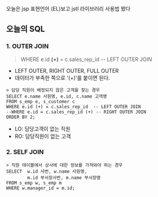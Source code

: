 오늘은 jsp 표현언어 (EL)보고
jstl 라이브러리 사용법 봤다

## 오늘의 SQL

### 1. OUTER JOIN

> WHERE e.id **(+)** = c.sales_rep_id  -- LEFT OUTER JOIN

 - LEFT OUTER, RIGHT OUTER, FULL OUTER
 - 데이터가 부족한 쪽으로 '(+)'를 붙이면 된다.

```
> 담당 직원이 배정되지 않은 고객을 찾는 경우
SELECT e.name 사원명, e.id, c.name 고객명 
FROM s_emp e, s_customer c
WHERE e.id (+) = c.sales_rep_id  -- LEFT OUTER JOIN
--WHERE e.id = c.sales_rep_id (+) -- RIGHT OUTER JOIN
ORDER BY 2;
```
 - LO: 담당고객이 없는 직원
 - RO: 담당직원이 없는 고객

### 2. SELF JOIN


```
> 직원 테이블에서 상사에 대한 정보를 가져와야 하는 경우
SELECT  w.id 사번, w.name 사원명, 
        m.id 부서장사번, m.name 부서장명
FROM s_emp w, s_emp m
WHERE w.manager_id = m.id;
```
<!--stackedit_data:
eyJoaXN0b3J5IjpbMTU1MzY2MzI4NywtMTAwOTIxMjM3OSwtMT
c3OTM3NTU0XX0=
-->